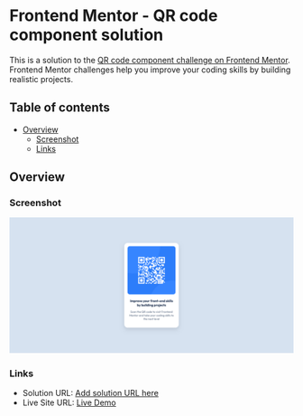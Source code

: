 # Frontend Mentor - QR code component solution

This is a solution to the [QR code component challenge on Frontend Mentor](https://www.frontendmentor.io/challenges/qr-code-component-iux_sIO_H). Frontend Mentor challenges help you improve your coding skills by building realistic projects.

## Table of contents

- [Overview](#overview)
  - [Screenshot](#screenshot)
  - [Links](#links)

## Overview

### Screenshot

![](./images/screenshot.png)

### Links

- Solution URL: [Add solution URL here](https://your-solution-url.com)
- Live Site URL: [Live Demo](https://comforting-unicorn-25a90d.netlify.app/)
